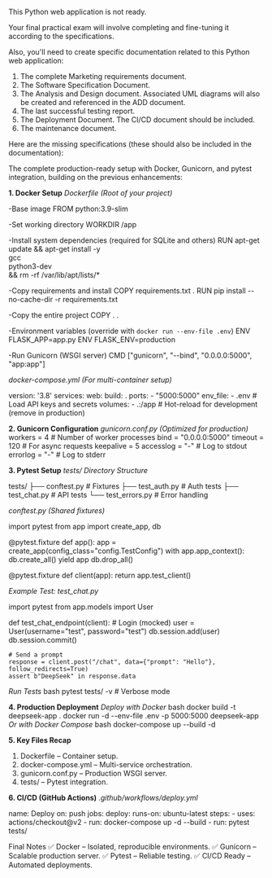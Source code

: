 This Python web application is not ready.

Your final practical exam will involve completing and fine-tuning it according to the specifications.

Also, you'll need to create specific documentation related to this Python web application:

1. The complete Marketing requirements document.
2. The Software Specification Document.
3. The Analysis and Design document. Associated UML diagrams will also be created and referenced in the ADD document.
4. The last successful testing report.
5. The Deployment Document. The CI/CD document should be included.
6. The maintenance document.

Here are the missing specifications (these should also be included in the documentation):

The complete production-ready setup with Docker, Gunicorn, and pytest integration, building on the previous enhancements:

**1. Docker Setup**
_Dockerfile (Root of your project)_

-Base image
FROM python:3.9-slim

-Set working directory
WORKDIR /app

-Install system dependencies (required for SQLite and others)
RUN apt-get update && apt-get install -y \
    gcc \
    python3-dev \
    && rm -rf /var/lib/apt/lists/*

-Copy requirements and install
COPY requirements.txt .
RUN pip install --no-cache-dir -r requirements.txt

-Copy the entire project
COPY . .

-Environment variables (override with `docker run --env-file .env`)
ENV FLASK_APP=app.py
ENV FLASK_ENV=production

-Run Gunicorn (WSGI server)
CMD ["gunicorn", "--bind", "0.0.0.0:5000", "app:app"]

_docker-compose.yml (For multi-container setup)_

version: '3.8'
services:
  web:
    build: .
    ports:
      - "5000:5000"
    env_file:
      - .env  # Load API keys and secrets
    volumes:
      - .:/app  # Hot-reload for development (remove in production)
      
**2. Gunicorn Configuration**
_gunicorn.conf.py (Optimized for production)_
workers = 4  # Number of worker processes
bind = "0.0.0.0:5000"
timeout = 120  # For async requests
keepalive = 5
accesslog = "-"  # Log to stdout
errorlog = "-"   # Log to stderr

**3. Pytest Setup**
_tests/ Directory Structure_

tests/
├── conftest.py      # Fixtures
├── test_auth.py     # Auth tests
├── test_chat.py     # API tests
└── test_errors.py   # Error handling

_conftest.py (Shared fixtures)_

import pytest
from app import create_app, db

@pytest.fixture
def app():
    app = create_app(config_class="config.TestConfig")
    with app.app_context():
        db.create_all()
        yield app
        db.drop_all()

@pytest.fixture
def client(app):
    return app.test_client()
    
_Example Test: test_chat.py_

import pytest
from app.models import User

def test_chat_endpoint(client):
    # Login (mocked)
    user = User(username="test", password="test")
    db.session.add(user)
    db.session.commit()

    # Send a prompt
    response = client.post("/chat", data={"prompt": "Hello"}, follow_redirects=True)
    assert b"DeepSeek" in response.data
    
_Run Tests_
bash
pytest tests/ -v  # Verbose mode

**4. Production Deployment**
_Deploy with Docker_
bash
docker build -t deepseek-app .
docker run -d --env-file .env -p 5000:5000 deepseek-app
_Or with Docker Compose_
bash
docker-compose up --build -d

**5. Key Files Recap**
1. Dockerfile – Container setup.
2. docker-compose.yml – Multi-service orchestration.
3. gunicorn.conf.py – Production WSGI server.
4. tests/ – Pytest integration.

**6. CI/CD (GitHub Actions)**
_.github/workflows/deploy.yml_

name: Deploy
on: push
jobs:
  deploy:
    runs-on: ubuntu-latest
    steps:
      - uses: actions/checkout@v2
      - run: docker-compose up -d --build
      - run: pytest tests/
      
Final Notes
✅ Docker – Isolated, reproducible environments.
✅ Gunicorn – Scalable production server.
✅ Pytest – Reliable testing.
✅ CI/CD Ready – Automated deployments.


